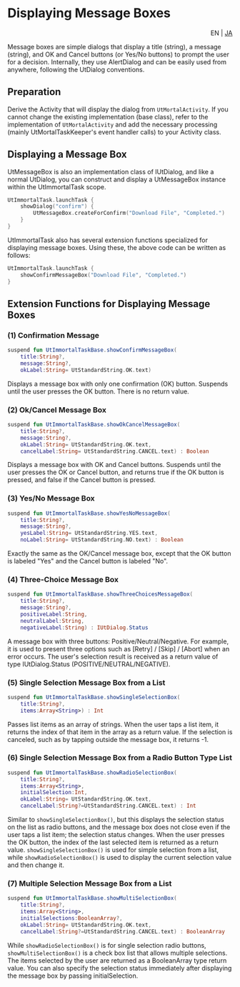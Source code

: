 # Displaying Message Boxes
<div align="right">
EN | <a href="./messagebox-ja.md">JA</a>
</div>


Message boxes are simple dialogs that display a title (string), a message (string), and OK and Cancel buttons (or Yes/No buttons) to prompt the user for a decision. Internally, they use AlertDialog and can be easily used from anywhere, following the UtDialog conventions.

## Preparation

Derive the Activity that will display the dialog from `UtMortalActivity`. If you cannot change the existing implementation (base class), refer to the implementation of `UtMortalActivity` and add the necessary processing (mainly UtMortalTaskKeeper's event handler calls) to your Activity class.

## Displaying a Message Box

UtMessageBox is also an implementation class of IUtDialog, and like a normal UtDialog, you can construct and display a UtMessageBox instance within the UtImmortalTask scope.

```kotlin
UtImmortalTask.launchTask {
    showDialog("confirm") { 
        UtMessageBox.createForConfirm("Download File", "Completed.") 
    }
}
```

UtImmortalTask also has several extension functions specialized for displaying message boxes. Using these, the above code can be written as follows:

```kotlin
UtImmortalTask.launchTask {
    showConfirmMessageBox("Download File", "Completed.") 
}
```

## Extension Functions for Displaying Message Boxes

### (1) Confirmation Message

```kotlin
suspend fun UtImmortalTaskBase.showConfirmMessageBox(
    title:String?, 
    message:String?, 
    okLabel:String= UtStandardString.OK.text)
```

Displays a message box with only one confirmation (OK) button. Suspends until the user presses the OK button. There is no return value.

### (2) Ok/Cancel Message Box

```kotlin
suspend fun UtImmortalTaskBase.showOkCancelMessageBox(
    title:String?, 
    message:String?, 
    okLabel:String= UtStandardString.OK.text, 
    cancelLabel:String= UtStandardString.CANCEL.text) : Boolean
```

Displays a message box with OK and Cancel buttons. Suspends until the user presses the OK or Cancel button, and returns true if the OK button is pressed, and false if the Cancel button is pressed.

### (3) Yes/No Message Box

```kotlin
suspend fun UtImmortalTaskBase.showYesNoMessageBox(
    title:String?, 
    message:String?, 
    yesLabel:String= UtStandardString.YES.text, 
    noLabel:String= UtStandardString.NO.text) : Boolean
```

Exactly the same as the OK/Cancel message box, except that the OK button is labeled "Yes" and the Cancel button is labeled "No".

### (4) Three-Choice Message Box

```kotlin
suspend fun UtImmortalTaskBase.showThreeChoicesMessageBox(
    title:String?, 
    message:String?, 
    positiveLabel:String, 
    neutralLabel:String, 
    negativeLabel:String) : IUtDialog.Status
```

A message box with three buttons: Positive/Neutral/Negative. For example, it is used to present three options such as \[Retry] / \[Skip] / \[Abort] when an error occurs. The user's selection result is received as a return value of type IUtDialog.Status (POSITIVE/NEUTRAL/NEGATIVE).

### (5) Single Selection Message Box from a List

```kotlin
suspend fun UtImmortalTaskBase.showSingleSelectionBox(
    title:String?, 
    items:Array<String>) : Int
```

Passes list items as an array of strings. When the user taps a list item, it returns the index of that item in the array as a return value. If the selection is canceled, such as by tapping outside the message box, it returns -1.

### (6) Single Selection Message Box from a Radio Button Type List

```kotlin
suspend fun UtImmortalTaskBase.showRadioSelectionBox(
    title:String?, 
    items:Array<String>, 
    initialSelection:Int, 
    okLabel:String= UtStandardString.OK.text, 
    cancelLabel:String?=UtStandardString.CANCEL.text) : Int
```

Similar to `showSingleSelectionBox()`, but this displays the selection status on the list as radio buttons, and the message box does not close even if the user taps a list item; the selection status changes. When the user presses the OK button, the index of the last selected item is returned as a return value. `showSingleSelectionBox()` is used for simple selection from a list, while `showRadioSelectionBox()` is used to display the current selection value and then change it.

### (7) Multiple Selection Message Box from a List

```kotlin
suspend fun UtImmortalTaskBase.showMultiSelectionBox(
    title:String?, 
    items:Array<String>, 
    initialSelections:BooleanArray?, 
    okLabel:String= UtStandardString.OK.text, 
    cancelLabel:String?=UtStandardString.CANCEL.text) : BooleanArray
```

While `showRadioSelectionBox()` is for single selection radio buttons, `showMultiSelectionBox()` is a check box list that allows multiple selections. The items selected by the user are returned as a BooleanArray type return value. You can also specify the selection status immediately after displaying the message box by passing initialSelection.
